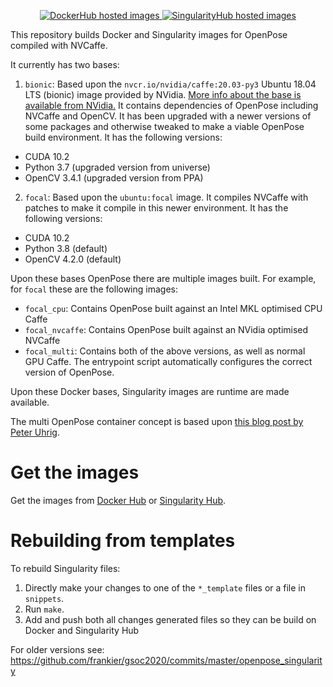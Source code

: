 <p align="center">
<a href="https://hub.docker.com/r/frankierr/openpose_containers/builds">
  <img alt="DockerHub hosted images" src="https://img.shields.io/docker/pulls/frankierr/openpose_containers?style=flat" />
</a>
<a href="https://singularity-hub.org/collections/4910">
  <img alt="SingularityHub hosted images" src="https://www.singularity-hub.org/static/img/hosted-singularity--hub-%23e32929.svg" />
</a>
</p>

This repository builds Docker and Singularity images for OpenPose compiled with
NVCaffe.

It currently has two bases:

 1. `bionic`: Based upon the `nvcr.io/nvidia/caffe:20.03-py3` Ubuntu 18.04 LTS (bionic) image provided by NVidia. [More info about the base is available from NVidia.](https://docs.nvidia.com/deeplearning/frameworks/caffe-release-notes/rel_20-03.html#rel_20-03) It contains dependencies of OpenPose including NVCaffe and OpenCV. It has been upgraded with a newer versions of some packages and otherwise tweaked to make a viable OpenPose build environment. It has the following versions:
  * CUDA 10.2
  * Python 3.7 (upgraded version from universe)
  * OpenCV 3.4.1 (upgraded version from PPA)
 2. `focal`: Based upon the `ubuntu:focal` image. It compiles NVCaffe with
    patches to make it compile in this newer environment. It has the following
    versions:
  * CUDA 10.2
  * Python 3.8 (default)
  * OpenCV 4.2.0 (default)

Upon these bases OpenPose there are multiple images built. For example, for
`focal` these are the following images:

 * `focal_cpu`: Contains OpenPose built against an Intel MKL optimised CPU Caffe
 * `focal_nvcaffe`: Contains OpenPose built against an NVidia optimised NVCaffe
 * `focal_multi`: Contains both of the above versions, as well as normal GPU
   Caffe. The entrypoint script automatically configures the correct version of
   OpenPose.

Upon these Docker bases, Singularity images are runtime are made available.

The multi OpenPose container concept is based upon [this blog post by Peter
Uhrig](peter-uhrig.de/openpose-with-nvcaffe-in-a-singularity-container-with-support-for-multiple-architectures/).

# Get the images

Get the images from [Docker
Hub](https://hub.docker.com/r/frankierr/openpose_containers/) or [Singularity
Hub](https://singularity-hub.org/collections/4910).

# Rebuilding from templates

To rebuild Singularity files:
1. Directly make your changes to one of the `*_template` files or a file in
   `snippets`.
2. Run `make`.
3. Add and push both all changes generated files so they can
   be build on Docker and Singularity Hub

For older versions see:
https://github.com/frankier/gsoc2020/commits/master/openpose_singularity
